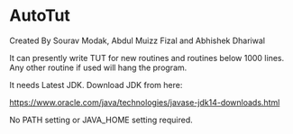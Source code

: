 # AutoTut

Created By Sourav Modak, Abdul Muizz Fizal and Abhishek Dhariwal

It can presently write TUT for new routines and routines below 1000 lines. Any other routine if used will hang the program.

It needs Latest JDK. Download JDK from here:

https://www.oracle.com/java/technologies/javase-jdk14-downloads.html

No PATH setting or JAVA_HOME setting required.
